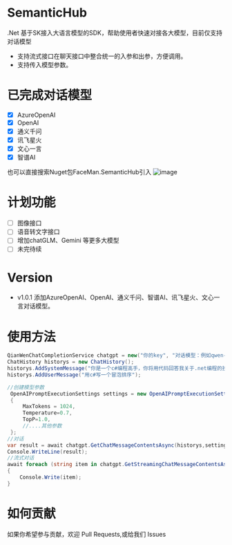 # SemanticHub
.Net 基于SK接入大语言模型的SDK，帮助使用者快速对接各大模型，目前仅支持对话模型
- 支持流式接口在聊天接口中整合统一的入参和出参，方便调用。
- 支持传入模型参数。

# 已完成对话模型
 - [x] AzureOpenAI
 - [x] OpenAI
 - [x] 通义千问
 - [x] 讯飞星火
 - [x] 文心一言
 - [x] 智谱AI
  
也可以直接搜索Nuget包FaceMan.SemanticHub引入
![image](https://github.com/faceman0814/SemanticHub/assets/74786133/c27744bb-cd4a-4ec2-9c75-9420d12c4c14)

# 计划功能
 - [ ] 图像接口
 - [ ] 语音转文字接口
 - [ ] 增加chatGLM、Gemini 等更多大模型
 - [ ] 未完待续
# Version
- v1.0.1 添加AzureOpenAI、OpenAI、通义千问、智谱AI、讯飞星火、文心一言对话模型。

# 使用方法
```csharp
QianWenChatCompletionService chatgpt = new("你的key", "对话模型：例如qwen-turbo");
ChatHistory historys = new ChatHistory();
historys.AddSystemMessage("你是一个c#编程高手，你将用代码回答我关于.net编程的技术问题，下面是我的第一个问题：");
historys.AddUserMessage("用c#写一个冒泡排序");

//创建模型参数
 OpenAIPromptExecutionSettings settings = new OpenAIPromptExecutionSettings()
 {
     MaxTokens = 1024,
     Temperature=0.7,
     TopP=1.0,
     //....其他参数
 };
//对话
var result = await chatgpt.GetChatMessageContentsAsync(historys,settings);
Console.WriteLine(result);
//流式对话
await foreach (string item in chatgpt.GetStreamingChatMessageContentsAsync(historys,settings))
{
    Console.Write(item);
}
```

# 如何贡献
如果你希望参与贡献，欢迎 Pull Requests,或给我们 Issues
